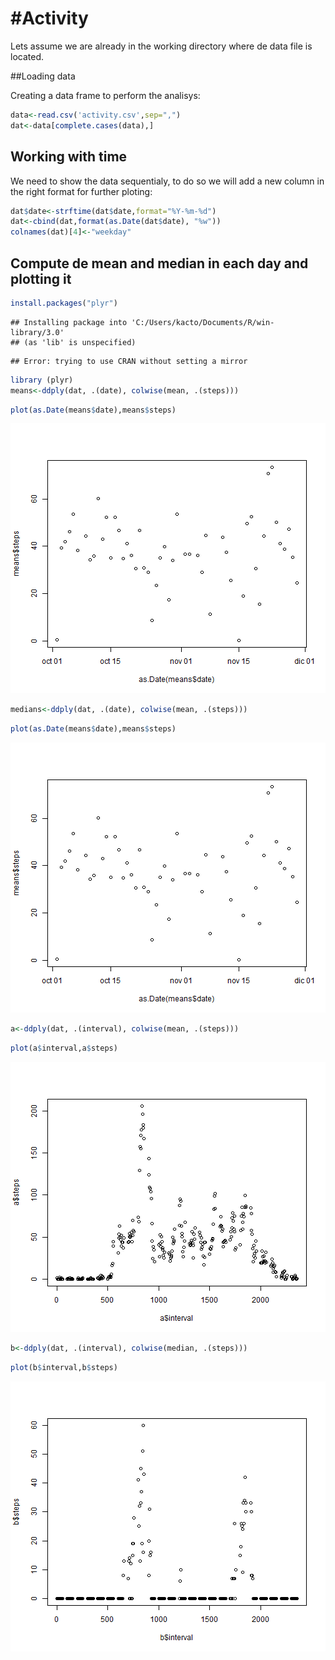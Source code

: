 #Activity
========================================================

Lets assume we are already in the working directory where de data file is located.

##Loading data

Creating a data frame to perform the analisys:

```r
data<-read.csv('activity.csv',sep=",")
dat<-data[complete.cases(data),]
```

## Working with time
 We need to show the data sequentialy, to do so we will add a new column in the right format for further ploting:


```r
dat$date<-strftime(dat$date,format="%Y-%m-%d")
dat<-cbind(dat,format(as.Date(dat$date), "%w"))
colnames(dat)[4]<-"weekday"
```

 
## Compute de mean and median in each day and plotting it


```r
install.packages("plyr")
```

```
## Installing package into 'C:/Users/kacto/Documents/R/win-library/3.0'
## (as 'lib' is unspecified)
```

```
## Error: trying to use CRAN without setting a mirror
```

```r
library (plyr)
means<-ddply(dat, .(date), colwise(mean, .(steps)))
```


```r
plot(as.Date(means$date),means$steps)
```

![plot of chunk unnamed-chunk-4](figure/unnamed-chunk-4.png) 



```r
medians<-ddply(dat, .(date), colwise(mean, .(steps)))
```


```r
plot(as.Date(means$date),means$steps)
```

![plot of chunk unnamed-chunk-6](figure/unnamed-chunk-6.png) 


```r
a<-ddply(dat, .(interval), colwise(mean, .(steps)))
```


```r
plot(a$interval,a$steps)
```

![plot of chunk unnamed-chunk-8](figure/unnamed-chunk-8.png) 


```r
b<-ddply(dat, .(interval), colwise(median, .(steps)))
```


```r
plot(b$interval,b$steps)
```

![plot of chunk unnamed-chunk-10](figure/unnamed-chunk-10.png) 

 


